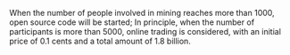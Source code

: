 When the number of people involved in mining reaches more than 1000, open source code will be started; In principle, when the number of participants is more than 5000, online trading is considered, with an initial price of 0.1 cents and a total amount of 1.8 billion.
